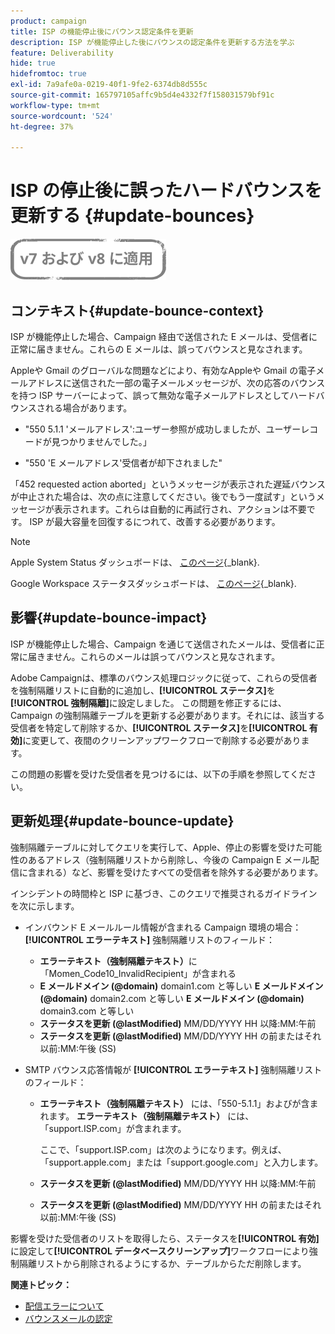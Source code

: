 ```yaml
---
product: campaign
title: ISP の機能停止後にバウンス認定条件を更新
description: ISP が機能停止した後にバウンスの認定条件を更新する方法を学ぶ
feature: Deliverability
hide: true
hidefromtoc: true
exl-id: 7a9afe0a-0219-40f1-9fe2-6374db8d555c
source-git-commit: 165797105affc9b5d4e4332f7f158031579bf91c
workflow-type: tm+mt
source-wordcount: '524'
ht-degree: 37%

---
```


# ISP の停止後に誤ったハードバウンスを更新する {#update-bounces}

![](../../assets/common.svg)

## コンテキスト{#update-bounce-context}

ISP が機能停止した場合、Campaign 経由で送信された E メールは、受信者に正常に届きません。これらの E メールは、誤ってバウンスと見なされます。

Appleや Gmail のグローバルな問題などにより、有効なAppleや Gmail の電子メールアドレスに送信された一部の電子メールメッセージが、次の応答のバウンスを持つ ISP サーバーによって、誤って無効な電子メールアドレスとしてハードバウンスされる場合があります。

* &quot;550 5.1.1 &#39;メールアドレス&#39;:ユーザー参照が成功しましたが、ユーザーレコードが見つかりませんでした。」

* &quot;550 &#39;E メールアドレス&#39;受信者が却下されました&quot;

「452 requested action aborted」というメッセージが表示された遅延バウンスが中止された場合は、次の点に注意してください。後でもう一度試す」というメッセージが表示されます。これらは自動的に再試行され、アクションは不要です。 ISP が最大容量を回復するにつれて、改善する必要があります。

>[!NOTE]
>
>Apple System Status ダッシュボードは、 [このページ](https://www.apple.com/jp/support/systemstatus/){_blank}.
>
>Google Workspace ステータスダッシュボードは、 [このページ](https://www.google.com/appsstatus#hl=ja&amp;v=status){_blank}.

## 影響{#update-bounce-impact}

ISP が機能停止した場合、Campaign を通じて送信されたメールは、受信者に正常に届きません。これらのメールは誤ってバウンスと見なされます。

Adobe Campaignは、標準のバウンス処理ロジックに従って、これらの受信者を強制隔離リストに自動的に追加し、**[!UICONTROL ステータス]**&#x200B;を&#x200B;**[!UICONTROL 強制隔離]**&#x200B;に設定しました。 この問題を修正するには、Campaign の強制隔離テーブルを更新する必要があります。それには、該当する受信者を特定して削除するか、**[!UICONTROL ステータス]**&#x200B;を&#x200B;**[!UICONTROL 有効]**&#x200B;に変更して、夜間のクリーンアップワークフローで削除する必要があります。

この問題の影響を受けた受信者を見つけるには、以下の手順を参照してください。

## 更新処理{#update-bounce-update}

強制隔離テーブルに対してクエリを実行して、Apple、停止の影響を受けた可能性のあるアドレス（強制隔離リストから削除し、今後の Campaign E メール配信に含まれる）など、影響を受けたすべての受信者を除外する必要があります。

インシデントの時間枠と ISP に基づき、このクエリで推奨されるガイドラインを次に示します。

* インバウンド E メールルール情報が含まれる Campaign 環境の場合： **[!UICONTROL エラーテキスト]** 強制隔離リストのフィールド：

   * **エラーテキスト（強制隔離テキスト）**&#x200B;に「Momen_Code10_InvalidRecipient」が含まれる
   * **E メールドメイン (@domain)** domain1.com と等しい **E メールドメイン (@domain)** domain2.com と等しい **E メールドメイン (@domain)** domain3.com と等しい
   * **ステータスを更新 (@lastModified)** MM/DD/YYYY HH 以降:MM:午前
   * **ステータスを更新 (@lastModified)** MM/DD/YYYY HH の前またはそれ以前:MM:午後 (SS)

* SMTP バウンス応答情報が **[!UICONTROL エラーテキスト]** 強制隔離リストのフィールド：

   * **エラーテキスト（強制隔離テキスト）** には、「550-5.1.1」およびが含まれます。 **エラーテキスト（強制隔離テキスト）** には、「support.ISP.com」が含まれます。

      ここで、「support.ISP.com」は次のようになります。例えば、「support.apple.com」または「support.google.com」と入力します。

   * **ステータスを更新 (@lastModified)** MM/DD/YYYY HH 以降:MM:午前
   * **ステータスを更新 (@lastModified)** MM/DD/YYYY HH の前またはそれ以前:MM:午後 (SS)


影響を受けた受信者のリストを取得したら、ステータスを&#x200B;**[!UICONTROL 有効]**&#x200B;に設定して&#x200B;**[!UICONTROL データベースクリーンアップ]**&#x200B;ワークフローにより強制隔離リストから削除されるようにするか、テーブルからただ削除します。

**関連トピック：**
* [配信エラーについて](understanding-delivery-failures.md)
* [バウンスメールの認定](understanding-delivery-failures.md#bounce-mail-qualification)
